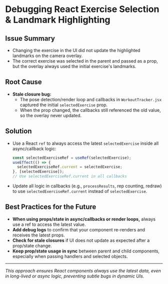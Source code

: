 # Debugging React Exercise Selection & Landmark Highlighting

## Issue Summary
- Changing the exercise in the UI did not update the highlighted landmarks on the camera overlay.
- The correct exercise was selected in the parent and passed as a prop, but the overlay always used the initial exercise's landmarks.

## Root Cause
- **Stale closure bug:**
  - The pose detection/render loop and callbacks in `WorkoutTracker.jsx` captured the initial `selectedExercise` prop.
  - When the prop changed, the callbacks still referenced the old value, so the overlay never updated.

## Solution
- Use a React `ref` to always access the latest `selectedExercise` inside all async/callback logic:
  ```js
  const selectedExerciseRef = useRef(selectedExercise);
  useEffect(() => {
    selectedExerciseRef.current = selectedExercise;
  }, [selectedExercise]);
  // Use selectedExerciseRef.current in all callbacks
  ```
- Update all logic in callbacks (e.g., `processResults`, rep counting, redraw) to use `selectedExerciseRef.current` instead of `selectedExercise`.

## Best Practices for the Future
- **When using props/state in async/callbacks or render loops,** always use a ref to access the latest value.
- **Add debug logs** to confirm that your component re-renders and receives the latest props.
- **Check for stale closures** if UI does not update as expected after a prop/state change.
- **Keep prop/state usage in sync** between parent and child components, especially when passing handlers and selected objects.

---
_This approach ensures React components always use the latest data, even in long-lived or async logic, preventing subtle bugs in dynamic UIs._ 